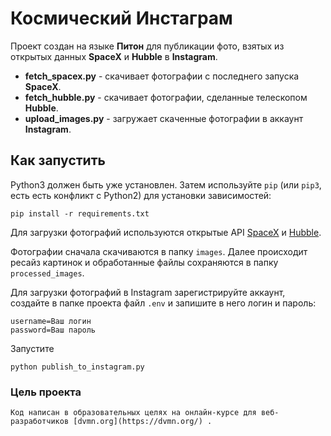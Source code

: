 # Космический Инстаграм

Проект создан  на языке __Питон__ для публикации фото, взятых из открытых данных __SpaceX__ и __Hubble__ в __Instagram__.

* __fetch_spacex.py__ - скачивает фотографии с последнего запуска __SpaceX__.
* __fetch_hubble.py__ - скачивает фотографии, сделанные телескопом __Hubble__.
* __upload_images.py__ - загружает скаченные фотографии в аккаунт __Instagram__.

## Как запустить

Python3 должен быть уже установлен.
Затем используйте `pip` (или `pip3`, есть есть конфликт с Python2) для установки зависимостей:
```
pip install -r requirements.txt
```

Для загрузки фотографий используются открытые API [SpaceX](https://github.com/r-spacex/SpaceX-API) и [Hubble](http://hubblesite.org/api/documentation).

Фотографии сначала скачиваются в папку `images`. Далее происходит ресайз картинок и обработанные файлы сохраняются
в папку `processed_images`. 

Для загрузки фотографий в Instagram зарегистрируйте аккаунт, создайте в папке проекта файл `.env` и 
запишите в него логин и пароль:
```
username=Ваш логин
password=Ваш пароль
```
Запустите

```
python publish_to_instagram.py
```

### Цель проекта
```
Код написан в образовательных целях на онлайн-курсе для веб-разработчиков [dvmn.org](https://dvmn.org/) .
